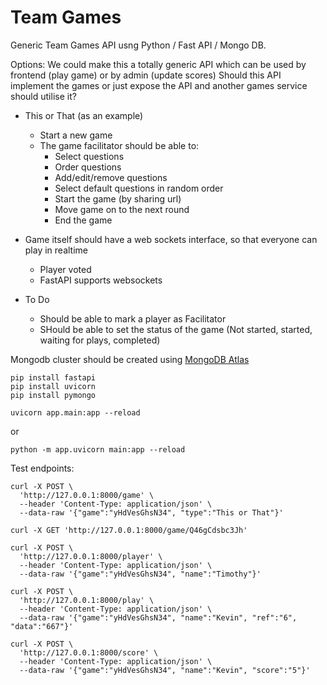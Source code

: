 # Team Games #

Generic Team Games API usng Python / Fast API / Mongo DB.

Options: We could make this a totally generic API which can be used by frontend (play game) or by admin (update scores)
Should this API implement the games or just expose the API and another games service should utilise it?

- This or That (as an example)
  - Start a new game
  - The game facilitator should be able to:
    - Select questions
    - Order questions
    - Add/edit/remove questions
    - Select default questions in random order
    - Start the game (by sharing url)
    - Move game on to the next round
    - End the game

- Game itself should have a web sockets interface, so that everyone can play in realtime
  - Player voted
  - FastAPI supports websockets


- To Do
  - Should be able to mark a player as Facilitator 
  - SHould be able to set the status of the game (Not started, started, waiting for plays, completed)

Mongodb cluster should be created using [MongoDB Atlas](https://www.mongodb.com/)

```
pip install fastapi
pip install uvicorn
pip install pymongo
```

```
uvicorn app.main:app --reload
```
or 
```
python -m app.uvicorn main:app --reload
```

Test endpoints:

```
curl -X POST \
  'http://127.0.0.1:8000/game' \
  --header 'Content-Type: application/json' \
  --data-raw '{"game":"yHdVesGhsN34", "type":"This or That"}'

curl -X GET 'http://127.0.0.1:8000/game/Q46gCdsbc3Jh'

curl -X POST \
  'http://127.0.0.1:8000/player' \
  --header 'Content-Type: application/json' \
  --data-raw '{"game":"yHdVesGhsN34", "name":"Timothy"}'

curl -X POST \
  'http://127.0.0.1:8000/play' \
  --header 'Content-Type: application/json' \
  --data-raw '{"game":"yHdVesGhsN34", "name":"Kevin", "ref":"6", "data":"667"}'

curl -X POST \
  'http://127.0.0.1:8000/score' \
  --header 'Content-Type: application/json' \
  --data-raw '{"game":"yHdVesGhsN34", "name":"Kevin", "score":"5"}'
```

